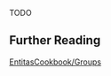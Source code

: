TODO

## Further Reading
[EntitasCookbook/Groups](https://github.com/mzaks/EntitasCookBook/blob/master/chapters/1_ingredients/104_group.md)